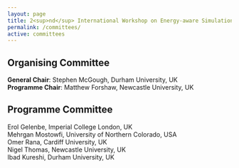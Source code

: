 ```yaml
---
layout: page
title: 2<sup>nd</sup> International Workshop on Energy-aware Simulation (ENERGY-SIM’16)
permalink: /committees/
active: committees
---
```


## Organising Committee
**General Chair**: Stephen McGough, Durham University, UK<br/>
**Programme Chair**: Matthew Forshaw, Newcastle University, UK

## Programme Committee
Erol Gelenbe, Imperial College London, UK<br/>
Mehrgan Mostowfi, University of Northern Colorado, USA<br/>
Omer Rana, Cardiff University, UK<br/>
Nigel Thomas, Newcastle University, UK<br/>
Ibad Kureshi, Durham University, UK

